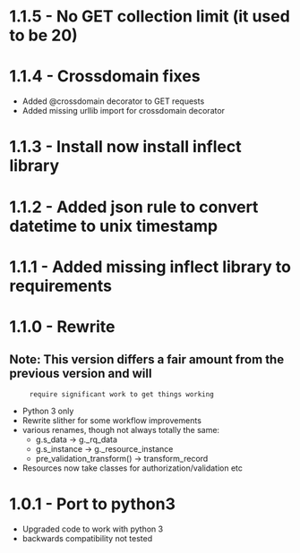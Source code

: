 # 1.1.5 - No GET collection limit (it used to be 20)

# 1.1.4 - Crossdomain fixes
 - Added @crossdomain decorator to GET requests
 - Added missing urllib import for crossdomain decorator

# 1.1.3 - Install now install inflect library

# 1.1.2 - Added json rule to convert datetime to unix timestamp

# 1.1.1 - Added missing inflect library to requirements

# 1.1.0 - Rewrite
## Note: This version differs a fair amount from the previous version and will
         require significant work to get things working
 - Python 3 only
 - Rewrite slither for some workflow improvements
 - various renames, though not always totally the same:
   - g.s_data -> g._rq_data
   - g.s_instance -> g._resource_instance
   - pre_validation_transform() -> transform_record
 - Resources now take classes for authorization/validation etc

# 1.0.1 - Port to python3
 - Upgraded code to work with python 3
 - backwards compatibility not tested
